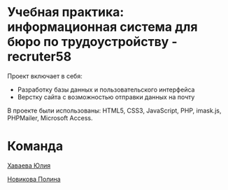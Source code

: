 # Учебная практика: информационная система для бюро по трудоустройству - recruter58

Проект включает в себя:
- Разработку базы данных и пользовательского интерфейса
- Верстку сайта с возможностью отправки данных на почту

В проекте были использованы: HTML5, CSS3, JavaScript, PHP, imask.js, PHPMailer, Microsoft Access.

# Команда 
[Хаваева Юлия](https://github.com/iamlorddop)

[Новикова Полина](https://github.com/paulineNew)
